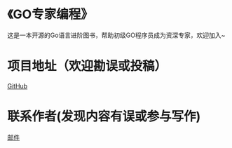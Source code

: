 # 《GO专家编程》
这是一本开源的Go语言进阶图书，帮助初级GO程序员成为资深专家，欢迎加入~

# 项目地址（欢迎勘误或投稿）
[GitHub](https://github.com/RainbowMango/GoExpertProgramming)

# 联系作者(发现内容有误或参与写作)
[邮件](mailto:qdurenhongcai@gmail.com)